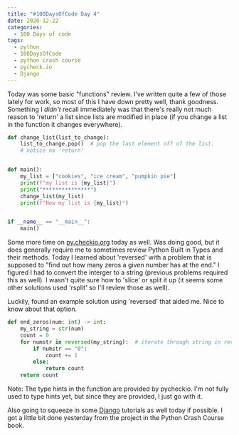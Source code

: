 ```yaml
---
title: "#100DaysOfCode Day 4"
date: 2020-12-22
categories:
  - 100 Days of code
tags:
  - python
  - 100DaysOfCode
  - python crash course
  - pycheck.io
  - Django
---
```


Today was some basic "functions" review.  I've written quite a few of those lately for work, so most of this I have down pretty well, thank goodness. Something I *didn't* recall immediately was that there's really not much reason to 'return' a list since lists are modified in place (if you change a list in the function it changes everywhere).

```python
def change_list(list_to_change):
    list_to_change.pop()  # pop the last element off of the list.
    # notice no 'return'


def main():
    my_list = ["cookies", "ice cream", "pumpkin pie"]
    print(f"my list is {my_list}")
    print("***************")
    change_list(my_list)
    print(f"Now my list is {my_list}")


if __name__ == "__main__":
    main()
```

Some more time on [py.checkio.org][pycheckio] today as well.  Was doing good, but it does generally require me to sometimes review Python Built in Types and their methods.  Today I learned about 'reversed' with a problem that is supposed to "find out how many zeros a given number has at the end."  I figured I had to convert the interger to a string (previous problems required this as well).  I wasn't quite sure how to 'slice' or split it up (it seems some other solutions used 'rsplit' so I'll review those as well).

Luckily, found an example solution using 'reversed' that aided me. Nice to know about that option.

```python
def end_zeros(num: int) -> int:
    my_string = str(num)
    count = 0
    for numstr in reversed(my_string):  # iterate through string in reverse order.
        if numstr == "0":
            count += 1
        else:
            return count
    return count
```

Note: The type hints in the function are provided by pycheckio.  I'm not fully used to type hints yet, but since they are provided, I just go with it. 

Also going to squeeze in some [Django][Django] tutorials as well today if possible.  I got a little bit done yesterday from the project in the Python Crash Course book.


[pycheckio]:https://py.checkio.org/
[Django]:https://www.djangoproject.com/